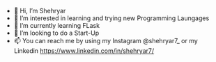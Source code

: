 - 👋 Hi, I’m Shehryar
- 👀 I’m interested in learning and trying new Programming Laungages
- 🌱 I’m currently learning FLask
- 💞️ I’m looking to do a Start-Up
- 📫 You can reach me by using my Instagram @shehryar7_ or my Linkedin https://www.linkedin.com/in/shehryar7/

<!---
shehryar7/shehryar7 is a ✨ special ✨ repository because its `README.md` (this file) appears on your GitHub profile.
You can click the Preview link to take a look at your changes.
--->
